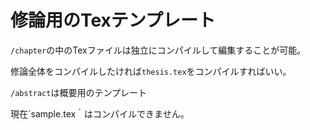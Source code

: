 # 修論用のTexテンプレート

`/chapter`の中のTexファイルは独立にコンパイルして編集することが可能。

修論全体をコンパイルしたければ`thesis.tex`をコンパイルすればいい。

`/abstract`は概要用のテンプレート

現在`sample.tex｀はコンパイルできません。
